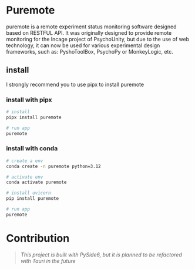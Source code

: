 # Puremote

puremote is a remote experiment status monitoring software designed based on RESTFUL API. It was originally designed to provide remote monitoring for the Incage project of PsychoUnity, but due to the use of web technology, it can now be used for various experimental design frameworks, such as: PyshoToolBox, PsychoPy or MonkeyLogic, etc.

## install

I strongly recommend you to use pipx to install puremote

### install with pipx

```bash
# install
pipx install puremote

# run app
puremote
```

### install with conda

```bash
# create a env
conda create -n puremote python=3.12

# activate env
conda activate puremote

# install uvicorn
pip install puremote

# run app
puremote
```

# Contribution
> *This project is built with PySide6, but it is planned to be refactored with Tauri in the future*